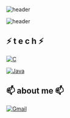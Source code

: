 
![header](https://capsule-render.vercel.app/api?type=wave&color=auto&height=300&section=header&text=MinWook&fontSize=90)

![header](https://capsule-render.vercel.app/api?type=soft)
##  ⚡  t e c h   ⚡
[![C](https://img.shields.io/badge/C++-F7DF1E?style=flat-square&logo=&logoColor=black)](https://github.com/MinWook6457/MinWook6457/edit/main/README.md)

[![Java](https://img.shields.io/badge/Java-007396?style=flat-square&logo=Java&logoColor=white)](https://github.com/MinWook6457/) 

##  📫 about me  📫 
 [![Gmail](https://img.shields.io/badge/Gmail-EA4335?style=flat-square&logo=Gmail&logoColor=white)](mailto:one.minuk6457@gmail.com)
<br><br><br>
